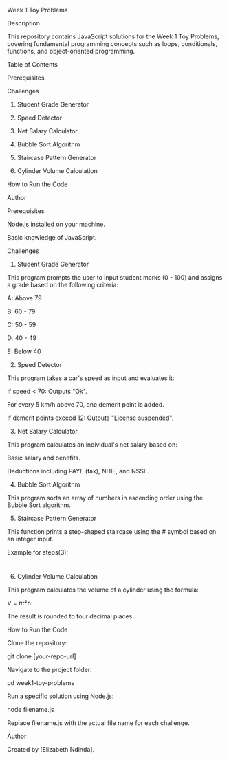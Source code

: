 Week 1 Toy Problems

Description

This repository contains JavaScript solutions for the Week 1 Toy Problems, covering fundamental programming concepts such as loops, conditionals, functions, and object-oriented programming.

Table of Contents

Prerequisites

Challenges

1. Student Grade Generator

2. Speed Detector

3. Net Salary Calculator

4. Bubble Sort Algorithm

5. Staircase Pattern Generator

6. Cylinder Volume Calculation

How to Run the Code

Author

Prerequisites

Node.js installed on your machine.

Basic knowledge of JavaScript.

Challenges

1. Student Grade Generator

This program prompts the user to input student marks (0 - 100) and assigns a grade based on the following criteria:

A: Above 79

B: 60 - 79

C: 50 - 59

D: 40 - 49

E: Below 40

2. Speed Detector

This program takes a car's speed as input and evaluates it:

If speed < 70: Outputs "Ok".

For every 5 km/h above 70, one demerit point is added.

If demerit points exceed 12: Outputs "License suspended".

3. Net Salary Calculator

This program calculates an individual's net salary based on:

Basic salary and benefits.

Deductions including PAYE (tax), NHIF, and NSSF.

4. Bubble Sort Algorithm

This program sorts an array of numbers in ascending order using the Bubble Sort algorithm.

5. Staircase Pattern Generator

This function prints a step-shaped staircase using the # symbol based on an integer input.

Example for steps(3):

#
##
###

6. Cylinder Volume Calculation

This program calculates the volume of a cylinder using the formula:

V = πr²h

The result is rounded to four decimal places.

How to Run the Code

Clone the repository:

git clone [your-repo-url]

Navigate to the project folder:

cd week1-toy-problems

Run a specific solution using Node.js:

node filename.js

Replace filename.js with the actual file name for each challenge.

Author

Created by [Elizabeth Ndinda].

